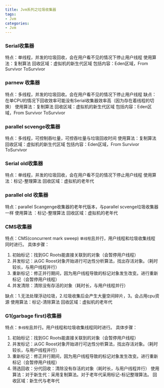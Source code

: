 ```yaml
---
title: Jvm系列之垃圾收集器
tags:
- Jvm
categories:
- Jvm
---
```




### Serial收集器
特点：单线程，并发的垃圾回收，会在用户看不见的情况下停止用户线程
使用算法：复制算法
回收区域：虚拟机的新生代区域
包括内容：Eden区域，From Survivor  ToSurvivor

### parnew 收集器
特点：多线程，并发的垃圾回收。会在用户看不见的情况下停止用户线程
缺点：在单CPU的情况下回收效率可能没有Serial收集器效率高（因为存在着线程的切换）
使用算法：复制算法
回收区域：虚拟机的新生代区域
包括内容：Eden区域，From Survivor  ToSurvivor

### parallel scvenge收集器
特点：多线程，可控制吞吐量，可控吞吐量与垃圾回收时间
使用算法：复制算法
回收区域：虚拟机的新生代区域
包括内容：Eden区域，From Survivor  ToSurvivor


### Serial old收集器
特点：单线程，并发的垃圾回收，会在用户看不见的情况下停止用户线程
使用算法：标记-整理算法
回收区域：虚拟机的老年代

### parallel old 收集器
特点：parallel Scangenge收集器的老年代版本，与parallel scvenge垃圾收集器一样
使用算法 ：标记-整理算法
回收区域：虚拟机的老年代


### CMS收集器
特点：CMS(concurrent mark sweep) `单线程`且并行，用户线程和垃圾收集线程同时进行。
具体步骤：
1. 初始标记：找到GC Roots能直接关联到的对象（会暂停用户线程）
2. 并发标记：从GC Roost对象开始进行可达性分析算法，找出存活对象。（耗时较长，与用户线程并行）
3. 重新标记：修正并行期间，因为用户线程导致的标记对象发生改变。进行重新标记（会暂停用户线程）
4. 并发清除：清除没有存活的对象（耗时长，与用户线程并行）

缺点：1.无法处理浮动垃圾，2.垃圾收集后会产生大量空间碎片，3。会占用cpu资源
使用算法：标记-清除算法
回收区域：虚拟机的老年代


### G1(garbage first)收集器
特点：`多线程`且并行。用户线程和垃圾收集线程同时进行。
具体步骤：
1. 初始标记：找到GC Roots能直接关联到的对象（会暂停用户线程）
2. 并发标记：从GC Roost对象开始进行可达性分析算法，找出存活对象。（耗时较长，与用户线程并行）
3. 重新标记：修正并行期间，因为用户线程导致的标记对象发生改变。进行重新标记（会暂停用户线程）
4. 筛选回收：分代回收：清除没有存活的对象（耗时长，与用户线程并行）
使用算法：对于新生代：采用复制算法。对于老年代采用标记-标记整理算法。
回收区域：新生代与老年代

